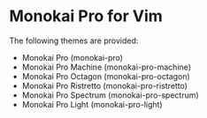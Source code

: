 # Monokai Pro for Vim

The following themes are provided:
 - Monokai Pro (monokai-pro)
 - Monokai Pro Machine (monokai-pro-machine)
 - Monokai Pro Octagon (monokai-pro-octagon)
 - Monokai Pro Ristretto (monokai-pro-ristretto)
 - Monokai Pro Spectrum (monokai-pro-spectrum)
 - Monokai Pro Light (monokai-pro-light)
